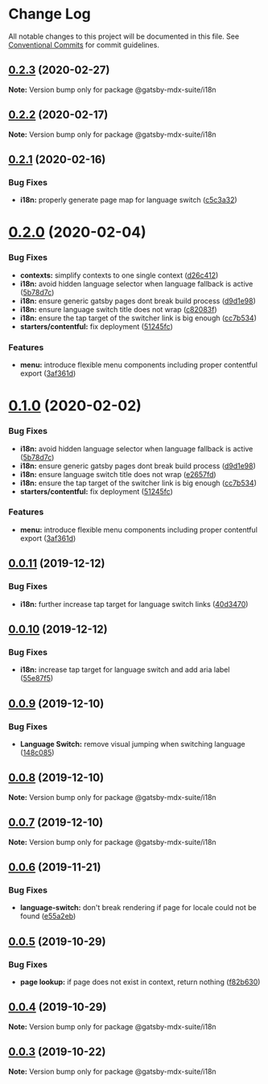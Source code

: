 # Change Log

All notable changes to this project will be documented in this file.
See [Conventional Commits](https://conventionalcommits.org) for commit guidelines.

## [0.2.3](https://github.com/axe312ger/gatsby-mdx-suite/compare/@gatsby-mdx-suite/i18n@0.2.2...@gatsby-mdx-suite/i18n@0.2.3) (2020-02-27)

**Note:** Version bump only for package @gatsby-mdx-suite/i18n





## [0.2.2](https://github.com/axe312ger/gatsby-mdx-suite/compare/@gatsby-mdx-suite/i18n@0.2.1...@gatsby-mdx-suite/i18n@0.2.2) (2020-02-17)

**Note:** Version bump only for package @gatsby-mdx-suite/i18n





## [0.2.1](https://github.com/axe312ger/gatsby-mdx-suite/compare/@gatsby-mdx-suite/i18n@0.2.0...@gatsby-mdx-suite/i18n@0.2.1) (2020-02-16)


### Bug Fixes

* **i18n:** properly generate page map for language switch ([c5c3a32](https://github.com/axe312ger/gatsby-mdx-suite/commit/c5c3a3261ac740c5571dcbfaba618c7091463a73))





# [0.2.0](https://github.com/axe312ger/gatsby-mdx-suite/compare/@gatsby-mdx-suite/i18n@0.0.11...@gatsby-mdx-suite/i18n@0.2.0) (2020-02-04)


### Bug Fixes

* **contexts:** simplify contexts to one single context ([d26c412](https://github.com/axe312ger/gatsby-mdx-suite/commit/d26c412b7f7b88840c594b45d25520251d0baef2))
* **i18n:** avoid hidden language selector when language fallback is active ([5b78d7c](https://github.com/axe312ger/gatsby-mdx-suite/commit/5b78d7cbe72f009ddaa171c887da9b3019c066b8))
* **i18n:** ensure generic gatsby pages dont break build process ([d9d1e98](https://github.com/axe312ger/gatsby-mdx-suite/commit/d9d1e9863f0203e99ebdffd9b2a81e4d9f96443a))
* **i18n:** ensure language switch title does not wrap ([c82083f](https://github.com/axe312ger/gatsby-mdx-suite/commit/c82083f0396d80b2ba88da8dd869083b6ba1531a))
* **i18n:** ensure the tap target of the switcher link is big enough ([cc7b534](https://github.com/axe312ger/gatsby-mdx-suite/commit/cc7b5348c5ba1811ce429fbadbe2962d3494a1d0))
* **starters/contentful:** fix deployment ([51245fc](https://github.com/axe312ger/gatsby-mdx-suite/commit/51245fce1d38a2b68535e473b2c42dbece01606c))


### Features

* **menu:** introduce flexible menu components including proper contentful export ([3af361d](https://github.com/axe312ger/gatsby-mdx-suite/commit/3af361d019cd9c4c5a5d54971b986e9696f690d5))





# [0.1.0](https://github.com/axe312ger/gatsby-mdx-suite/compare/@gatsby-mdx-suite/i18n@0.0.11...@gatsby-mdx-suite/i18n@0.1.0) (2020-02-02)


### Bug Fixes

* **i18n:** avoid hidden language selector when language fallback is active ([5b78d7c](https://github.com/axe312ger/gatsby-mdx-suite/commit/5b78d7cbe72f009ddaa171c887da9b3019c066b8))
* **i18n:** ensure generic gatsby pages dont break build process ([d9d1e98](https://github.com/axe312ger/gatsby-mdx-suite/commit/d9d1e9863f0203e99ebdffd9b2a81e4d9f96443a))
* **i18n:** ensure language switch title does not wrap ([e2657fd](https://github.com/axe312ger/gatsby-mdx-suite/commit/e2657fda7c7e7065e9a95c7d191561eaeddbf7cd))
* **i18n:** ensure the tap target of the switcher link is big enough ([cc7b534](https://github.com/axe312ger/gatsby-mdx-suite/commit/cc7b5348c5ba1811ce429fbadbe2962d3494a1d0))
* **starters/contentful:** fix deployment ([51245fc](https://github.com/axe312ger/gatsby-mdx-suite/commit/51245fce1d38a2b68535e473b2c42dbece01606c))


### Features

* **menu:** introduce flexible menu components including proper contentful export ([3af361d](https://github.com/axe312ger/gatsby-mdx-suite/commit/3af361d019cd9c4c5a5d54971b986e9696f690d5))





## [0.0.11](https://github.com/axe312ger/gatsby-mdx-suite/compare/@gatsby-mdx-suite/i18n@0.0.10...@gatsby-mdx-suite/i18n@0.0.11) (2019-12-12)


### Bug Fixes

* **i18n:** further increase tap target for language switch links ([40d3470](https://github.com/axe312ger/gatsby-mdx-suite/commit/40d34707955ecdb1f6688ec295a8aa48da7b2a02))





## [0.0.10](https://github.com/axe312ger/gatsby-mdx-suite/compare/@gatsby-mdx-suite/i18n@0.0.9...@gatsby-mdx-suite/i18n@0.0.10) (2019-12-12)


### Bug Fixes

* **i18n:** increase tap target for language switch and add aria label ([55e87f5](https://github.com/axe312ger/gatsby-mdx-suite/commit/55e87f584678756c674bc19cbf86f26fa42ce242))





## [0.0.9](https://github.com/axe312ger/gatsby-mdx-suite/compare/@gatsby-mdx-suite/i18n@0.0.8...@gatsby-mdx-suite/i18n@0.0.9) (2019-12-10)


### Bug Fixes

* **Language Switch:** remove visual jumping when switching language ([148c085](https://github.com/axe312ger/gatsby-mdx-suite/commit/148c085924fe66e19c5dfe8a71bff85df8ce351a))





## [0.0.8](https://github.com/axe312ger/gatsby-mdx-suite/compare/@gatsby-mdx-suite/i18n@0.0.7...@gatsby-mdx-suite/i18n@0.0.8) (2019-12-10)

**Note:** Version bump only for package @gatsby-mdx-suite/i18n





## [0.0.7](https://github.com/axe312ger/gatsby-mdx-suite/compare/@gatsby-mdx-suite/i18n@0.0.6...@gatsby-mdx-suite/i18n@0.0.7) (2019-12-10)

**Note:** Version bump only for package @gatsby-mdx-suite/i18n





## [0.0.6](https://github.com/axe312ger/gatsby-mdx-suite/compare/@gatsby-mdx-suite/i18n@0.0.5...@gatsby-mdx-suite/i18n@0.0.6) (2019-11-21)


### Bug Fixes

* **language-switch:** don't break rendering if page for locale could not be found ([e55a2eb](https://github.com/axe312ger/gatsby-mdx-suite/commit/e55a2eb9e25b40e71ad8728ab7e302283a770cdc))





## [0.0.5](https://github.com/axe312ger/gatsby-mdx-suite/compare/@gatsby-mdx-suite/i18n@0.0.4...@gatsby-mdx-suite/i18n@0.0.5) (2019-10-29)


### Bug Fixes

* **page lookup:** if page does not exist in context, return nothing ([f82b630](https://github.com/axe312ger/gatsby-mdx-suite/commit/f82b6302018c1a3e681736c3334c44f4b36bd2a6))





## [0.0.4](https://github.com/axe312ger/gatsby-mdx-suite/compare/@gatsby-mdx-suite/i18n@0.0.3...@gatsby-mdx-suite/i18n@0.0.4) (2019-10-29)

**Note:** Version bump only for package @gatsby-mdx-suite/i18n





## [0.0.3](https://github.com/axe312ger/gatsby-mdx-suite/compare/@gatsby-mdx-suite/i18n@0.0.2...@gatsby-mdx-suite/i18n@0.0.3) (2019-10-22)

**Note:** Version bump only for package @gatsby-mdx-suite/i18n

